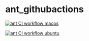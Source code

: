 # ant_githubactions


[![ant CI workflow macos](https://github.com/githubfoam/ant_githubactions/actions/workflows/ant-workflow-macos.yml/badge.svg?branch=main)](https://github.com/githubfoam/ant_githubactions/actions/workflows/ant-workflow-macos.yml)  

[![ant CI workflow ubuntu](https://github.com/githubfoam/ant_githubactions/actions/workflows/ant-workflow-ubuntu.yml/badge.svg?branch=main)](https://github.com/githubfoam/ant_githubactions/actions/workflows/ant-workflow-ubuntu.yml)